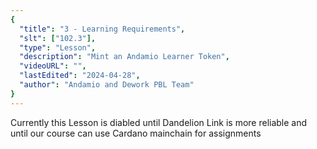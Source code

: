 ```yaml
---
{
  "title": "3 - Learning Requirements",
  "slt": ["102.3"],
  "type": "Lesson",
  "description": "Mint an Andamio Learner Token",
  "videoURL": "",
  "lastEdited": "2024-04-28",
  "author": "Andamio and Dework PBL Team"
}
---
```


Currently this Lesson is diabled until Dandelion Link is more reliable and until our course can use Cardano mainchain for assignments